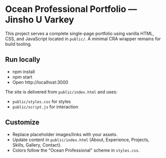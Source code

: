 # Ocean Professional Portfolio — Jinsho U Varkey

This project serves a complete single-page portfolio using vanilla HTML, CSS, and JavaScript located in `public/`. A minimal CRA wrapper remains for build tooling.

## Run locally

- npm install
- npm start
- Open http://localhost:3000

The site is delivered from `public/index.html` and uses:
- `public/styles.css` for styles
- `public/script.js` for interaction

## Customize
- Replace placeholder images/links with your assets.
- Update content in `public/index.html` (About, Experience, Projects, Skills, Gallery, Contact).
- Colors follow the "Ocean Professional" scheme in `styles.css`.
